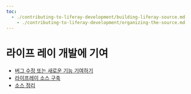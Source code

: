 ```yaml
---
toc:
  - ./contributing-to-liferay-development/building-liferay-source.md
    - ./contributing-to-liferay-development/organizing-the-source.md
---
```

# 라이프 레이 개발에 기여

* [버그 수정 또는 새로운 기능 기여하기](./contributing-to-liferay-development/fixing-a-bug-or-contributing-a-new-feature.md)
* [라이프레이 소스 구축](./contributing-to-liferay-development/building-liferay-source.md)
* [소스 정리](./contributing-to-liferay-development/organizing-the-source.md)
